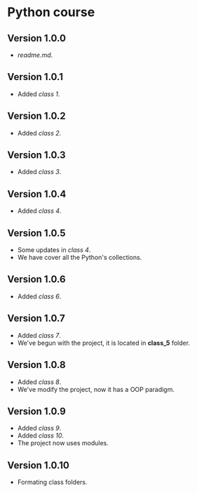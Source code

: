 # Python course

## Version 1.0.0

-   _readme.md_.

## Version 1.0.1

-   Added _class 1_.

## Version 1.0.2

-   Added _class 2_.

## Version 1.0.3

-   Added _class 3_.

## Version 1.0.4

-   Added _class 4_.

## Version 1.0.5

-   Some updates in _class 4_.
-   We have cover all the Python's collections.

## Version 1.0.6

-   Added _class 6_.

## Version 1.0.7

-   Added _class 7_.
-   We've begun with the project, it is located in **class_5** folder.

## Version 1.0.8
-   Added _class 8_.
-   We've modify the project, now it has a OOP paradigm.

## Version 1.0.9
-   Added _class 9_.
-   Added _class 10_.
-   The project now uses modules.
 
## Version 1.0.10
-   Formating class folders.